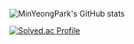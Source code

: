 ![MinYeongPark's GitHub stats](https://github-readme-stats.vercel.app/api?username=MinYeongPark&show_icons=true&theme=merko)   

[![Solved.ac Profile](http://mazassumnida.wtf/api/generate_badge?boj=godqhrals)](https://solved.ac/godqhrals)
